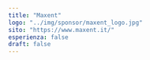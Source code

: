 ```yaml
---
title: "Maxent"
logo: "../img/sponsor/maxent_logo.jpg"
sito: "https://www.maxent.it/"
esperienza: false
draft: false
---
```


  

  